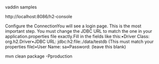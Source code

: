vaddin samples


http://localhost:8086/h2-console


Configure the ConnectionYou will see a login page. This is the most important step. You must change the JDBC URL to match the one in your application.properties file exactly.Fill in the fields like this:•Driver Class: org.h2.Driver•JDBC URL: jdbc:h2:file:./data/testdb  (This must match your properties file)•User Name: sa•Password: (leave this blank)

mvn clean package -Pproduction
